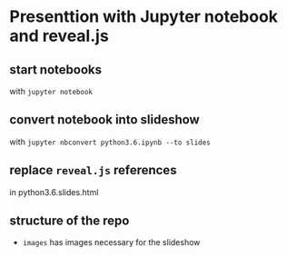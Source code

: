 # Presenttion with Jupyter notebook and reveal.js

## start notebooks 
with `jupyter notebook`

## convert notebook into slideshow
with `jupyter nbconvert python3.6.ipynb --to slides`

## replace `reveal.js` references
in python3.6.slides.html

## structure of the repo
- `images` has images necessary for the slideshow

